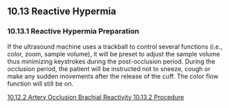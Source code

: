 ## 10.13 Reactive Hypermia

### 10.13.1 Reactive Hypermia Preparation

If the ultrasound machine uses a trackball to control several functions (i.e., color, zoom, sample volume), it will be preset to adjust the sample volume thus minimizing keystrokes during the post-occlusion period. During the occlusion period, the patient will be instructed not to sneeze, cough or make any sudden movements after the release of the cuff. The color flow function will still be on.


<div class="center">
<div class="btn-group">
  <a href=":pages_path:/manuals/brachial-reactivity/10-12-02-artery-occulsion.md" class="btn btn-default">
    <span class="glyphicon glyphicon-chevron-left"></span>
    10.12.2 Artery Occlusion
  </a>

  <a href=":pages_path:/manuals/brachial-reactivity" class="btn btn-default">
    <span class="glyphicon glyphicon-chevron-up"></span>
    Brachial Reactivity
  </a>

  <a href=":pages_path:/manuals/brachial-reactivity/10-13-02-procedure.md" class="btn btn-success">
    10.13.2 Procedure
    <span class="glyphicon glyphicon-chevron-right"></span>
  </a>
</div>
</div>
